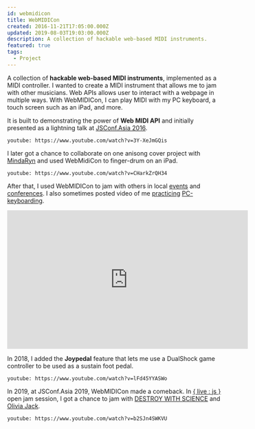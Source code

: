 ```yaml
---
id: webmidicon
title: WebMIDICon
created: 2016-11-21T17:05:00.000Z
updated: 2019-08-03T19:03:00.000Z
description: A collection of hackable web-based MIDI instruments.
featured: true
tags:
  - Project
---
```

A collection of **hackable web-based MIDI instruments**, implemented as a MIDI controller. I wanted to create a MIDI instrument that allows me to jam with other musicians. Web APIs allows user to interact with a webpage in multiple ways. With WebMIDICon, I can play MIDI with my PC keyboard, a touch screen such as an iPad, and more.

It is built to demonstrating the power of **Web MIDI API** and initially presented as a lightning talk at [JSConf.Asia 2016](https://www.youtube.com/watch?v=3Y-XeJmGQis).

`youtube: https://www.youtube.com/watch?v=3Y-XeJmGQis`

I later got a chance to collaborate on one anisong cover project with [MindaRyn](https://www.youtube.com/channel/UCI3GAvwaZwf1abbeREza8eA) and used WebMidiCon to finger-drum on an iPad.

`youtube: https://www.youtube.com/watch?v=CHarkZrQH34`

After that, I used WebMIDICon to jam with others in local [events](https://web.facebook.com/dtinth/videos/vb.1658509977/10210376318558488/?type=2&video_source=user_video_tab) and [conferences](https://web.facebook.com/dtinth/videos/vb.1658509977/10210266026521256/?type=2&video_source=user_video_tab). I also sometimes posted video of me [practicing](https://web.facebook.com/dtinth/videos/vb.1658509977/10210706743898915/?type=2&video_source=user_video_tab) [PC-keyboarding](https://web.facebook.com/dtinth/videos/vb.1658509977/10210774792320083/?type=2&video_source=user_video_tab).

<iframe src="https://web.facebook.com/plugins/video.php?href=https%3A%2F%2Fweb.facebook.com%2Fnattanicha%2Fvideos%2F10156579275643936%2F&show_text=0&width=560" width="560" height="322" style="border:none;overflow:hidden" scrolling="no" frameborder="0" allowTransparency="true" allowFullScreen="true"></iframe>

In 2018, I added the **Joypedal** feature that lets me use a DualShock game controller to be used as a sustain foot pedal.

`youtube: https://www.youtube.com/watch?v=lFd45YYASWo`

In 2019, at JSConf.Asia 2019, WebMIDICon made a comeback. In [{ live : js }](https://github.com/livejs/JSConfAsia-2019#-destroy-with-science---dtinth---olivia-jack) open jam session, I got a chance to jam with [DESTROY WITH SCIENCE](https://twitter.com/MattMcKegg) and [Olivia Jack](https://twitter.com/_ojack_).

`youtube: https://www.youtube.com/watch?v=b2SJn4SWKVU`
